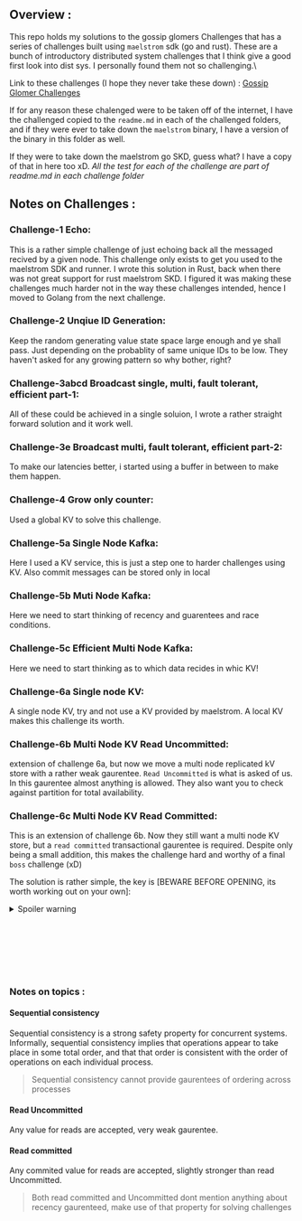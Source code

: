 ## Overview : 
This repo holds my solutions to the gossip glomers Challenges that has a series of challenges built using `maelstrom` sdk (go and rust). These are a bunch of introductory distributed system challenges that I think give a good first look into dist sys. I personally found them not so challenging.\

Link to these challenges (I hope they never take these down) : [Gossip Glomer Challenges](https://fly.io/dist-sys/)

If for any reason these chalenged were to be taken off of the internet, I have the challenged copied to the `readme.md` in each of the challenged folders, and if they were ever to take down the `maelstrom` binary, I have a version of the binary in this folder as well. 

If they were to take down the maelstrom go SKD, guess what? I have a copy of that in here too xD. *All the test for each of the challenge are part of readme.md in each challenge folder*

## Notes on Challenges : 

### Challenge-1 Echo:

This is a rather simple challenge of just echoing back all the messaged recived by a given node. This challenge only exists to get you used to the maelstrom SDK and runner. I wrote this solution in Rust, back when there was not great support for rust maelstrom SKD.
I figured it was making these challenges much harder not in the way these challenges intended, hence I moved to Golang from the next challenge.

### Challenge-2 Unqiue ID Generation: 

Keep the random generating value state space large enough and ye shall pass. Just depending on the probablity of same unique IDs to be low. They haven't asked for any growing pattern so why bother, right?


### Challenge-3abcd Broadcast single, multi, fault tolerant, efficient part-1:

All of these could be achieved in a single soluion, I wrote a rather straight forward solution and it work well.

### Challenge-3e Broadcast multi, fault tolerant, efficient part-2:

To make our latencies better, i started using a buffer in between to make them happen.

### Challenge-4 Grow only counter:

Used a global KV to solve this challenge.

### Challenge-5a Single Node Kafka:

Here I used a KV service, this is just a step one to harder challenges using KV. Also commit messages can be stored only in local

### Challenge-5b Muti Node Kafka: 

Here we need to start thinking of recency and guarentees and race conditions. 

### Challenge-5c Efficient Multi Node Kafka:

Here we need to start thinking as to which data recides in whic KV!

### Challenge-6a Single node KV:

A single node KV, try and not use a KV provided by maelstrom. A local KV makes this challenge its worth.

### Challenge-6b Multi Node KV Read Uncommitted:

extension of challenge 6a, but now we move a multi node replicated kV store with a rather weak gaurentee. `Read Uncommitted` is what is asked of us. In this gaurentee almost anything is allowed. They also want you to check against partition for total availability.

### Challenge-6c Multi Node KV Read Committed:

This is an extension of challenge 6b. Now they still want a multi node KV store, but a `read committed` transactional gaurentee is required. Despite only being a small addition, this makes the challenge hard and worthy of a final `boss` challenge (xD)

The solution is rather simple, the key is [BEWARE BEFORE OPENING, its worth working out on your own]: 

<details>
  <summary>Spoiler warning</summary>

  Jespen asks for total availability, this is only possible if stale reads are allowed. In this challenge Jespen accepts all stale read. To handle intermediated reads make sure to get one lock per transaction and not break up the transaction.
  
  ![image](./6c.jpeg)
  
</details>


<br /> <br /><br />
--- 
### Notes on topics : 

#### Sequential consistency 
Sequential consistency is a strong safety property for concurrent systems. Informally, sequential consistency implies that operations appear to take place in some total order, and that that order is consistent with the order of operations on each individual process.

> Sequential consistency cannot provide gaurentees of ordering across processes


#### Read Uncommitted 

Any value for reads are accepted, very weak gaurentee.

#### Read committed

Any commited value for reads are accepted, slightly stronger than read Uncommitted.

> Both read committed and Uncommitted dont mention anything about recency gaurenteed, make use of that property for solving challenges
